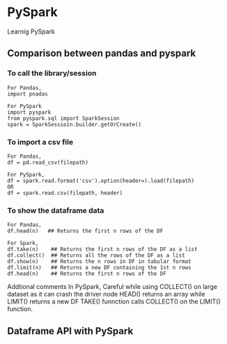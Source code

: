 # PySpark
Learnig PySpark

## Comparison between pandas and pyspark
### To call the library/session
```
For Pandas,
import pnadas

For PySpark 
import pyspark
from pyspark.sql import SparkSession
spark = SparkSessioin.builder.getOrCreate()
```

### To import a csv file
```
For Pandas,
df = pd.read_csv(filepath)

For PySpark,
df = spark.read.format('csv').option(header=).load(filepath)
OR
df = spark.read.csv(filepath, header)
```

### To show the dataframe data
```
For Pandas,
df.head(n)   ## Returns the first n rows of the DF

For Spark,
df.take(n)    ## Returns the first n rows of the DF as a list
df.collect()  ## Returns all the rows of the DF as a list
df.show(n)    ## Returns the n rows in DF in tabular format
df.limit(n)   ## Returns a new DF containing the 1st n rows
df.head(n)    ## Returns the first n rows of the DF
```
Addtional comments
In PySpark,
Careful while using COLLECT() on large dataset as it can crash the driver node
HEAD() returns an array while LIMIT() returns a new DF
TAKE() funnction calls COLLECT() on the LIMIT() function.
## Dataframe API with PySpark
